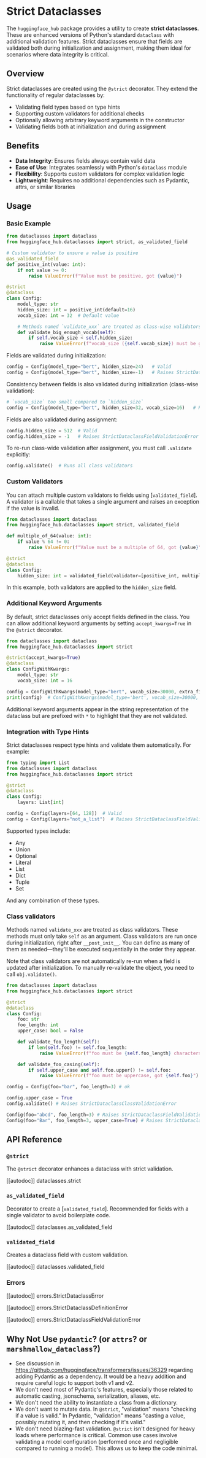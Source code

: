# Strict Dataclasses

The `huggingface_hub` package provides a utility to create **strict dataclasses**. These are enhanced versions of Python's standard `dataclass` with additional validation features. Strict dataclasses ensure that fields are validated both during initialization and assignment, making them ideal for scenarios where data integrity is critical.

## Overview

Strict dataclasses are created using the `@strict` decorator. They extend the functionality of regular dataclasses by:

- Validating field types based on type hints
- Supporting custom validators for additional checks
- Optionally allowing arbitrary keyword arguments in the constructor
- Validating fields both at initialization and during assignment

## Benefits

- **Data Integrity**: Ensures fields always contain valid data
- **Ease of Use**: Integrates seamlessly with Python's `dataclass` module
- **Flexibility**: Supports custom validators for complex validation logic
- **Lightweight**: Requires no additional dependencies such as Pydantic, attrs, or similar libraries

## Usage

### Basic Example

```python
from dataclasses import dataclass
from huggingface_hub.dataclasses import strict, as_validated_field

# Custom validator to ensure a value is positive
@as_validated_field
def positive_int(value: int):
    if not value >= 0:
        raise ValueError(f"Value must be positive, got {value}")

@strict
@dataclass
class Config:
    model_type: str
    hidden_size: int = positive_int(default=16)
    vocab_size: int = 32  # Default value

    # Methods named `validate_xxx` are treated as class-wise validators
    def validate_big_enough_vocab(self):
        if self.vocab_size < self.hidden_size:
            raise ValueError(f"vocab_size ({self.vocab_size}) must be greater than hidden_size ({self.hidden_size})")
```

Fields are validated during initialization:

```python
config = Config(model_type="bert", hidden_size=24)   # Valid
config = Config(model_type="bert", hidden_size=-1)   # Raises StrictDataclassFieldValidationError
```

Consistency between fields is also validated during initialization (class-wise validation):

```python
# `vocab_size` too small compared to `hidden_size`
config = Config(model_type="bert", hidden_size=32, vocab_size=16)   # Raises StrictDataclassClassValidationError
```

Fields are also validated during assignment:

```python
config.hidden_size = 512  # Valid
config.hidden_size = -1   # Raises StrictDataclassFieldValidationError
```

To re-run class-wide validation after assignment, you must call `.validate` explicitly:

```python
config.validate()  # Runs all class validators
```

### Custom Validators

You can attach multiple custom validators to fields using [`validated_field`]. A validator is a callable that takes a single argument and raises an exception if the value is invalid.

```python
from dataclasses import dataclass
from huggingface_hub.dataclasses import strict, validated_field

def multiple_of_64(value: int):
    if value % 64 != 0:
        raise ValueError(f"Value must be a multiple of 64, got {value}")

@strict
@dataclass
class Config:
    hidden_size: int = validated_field(validator=[positive_int, multiple_of_64])
```

In this example, both validators are applied to the `hidden_size` field.

### Additional Keyword Arguments

By default, strict dataclasses only accept fields defined in the class. You can allow additional keyword arguments by setting `accept_kwargs=True` in the `@strict` decorator.

```python
from dataclasses import dataclass
from huggingface_hub.dataclasses import strict

@strict(accept_kwargs=True)
@dataclass
class ConfigWithKwargs:
    model_type: str
    vocab_size: int = 16

config = ConfigWithKwargs(model_type="bert", vocab_size=30000, extra_field="extra_value")
print(config)  # ConfigWithKwargs(model_type='bert', vocab_size=30000, *extra_field='extra_value')
```

Additional keyword arguments appear in the string representation of the dataclass but are prefixed with `*` to highlight that they are not validated.

### Integration with Type Hints

Strict dataclasses respect type hints and validate them automatically. For example:

```python
from typing import List
from dataclasses import dataclass
from huggingface_hub.dataclasses import strict

@strict
@dataclass
class Config:
    layers: List[int]

config = Config(layers=[64, 128])  # Valid
config = Config(layers="not_a_list")  # Raises StrictDataclassFieldValidationError
```

Supported types include:
- Any
- Union
- Optional
- Literal
- List
- Dict
- Tuple
- Set

And any combination of these types.

### Class validators

Methods named `validate_xxx` are treated as class validators. These methods must only take `self` as an argument. Class validators are run once during initialization, right after `__post_init__`. You can define as many of them as needed—they'll be executed sequentially in the order they appear.

Note that class validators are not automatically re-run when a field is updated after initialization. To manually re-validate the object, you need to call `obj.validate()`.

```py
from dataclasses import dataclass
from huggingface_hub.dataclasses import strict

@strict
@dataclass
class Config:
    foo: str
    foo_length: int
    upper_case: bool = False

    def validate_foo_length(self):
        if len(self.foo) != self.foo_length:
            raise ValueError(f"foo must be {self.foo_length} characters long, got {len(self.foo)}")

    def validate_foo_casing(self):
        if self.upper_case and self.foo.upper() != self.foo:
            raise ValueError(f"foo must be uppercase, got {self.foo}")

config = Config(foo="bar", foo_length=3) # ok

config.upper_case = True
config.validate() # Raises StrictDataclassClassValidationError

Config(foo="abcd", foo_length=3) # Raises StrictDataclassFieldValidationError
Config(foo="Bar", foo_length=3, upper_case=True) # Raises StrictDataclassFieldValidationError


```

## API Reference

### `@strict`

The `@strict` decorator enhances a dataclass with strict validation.

[[autodoc]] dataclasses.strict

### `as_validated_field`

Decorator to create a [`validated_field`]. Recommended for fields with a single validator to avoid boilerplate code.

[[autodoc]] dataclasses.as_validated_field

### `validated_field`

Creates a dataclass field with custom validation.

[[autodoc]] dataclasses.validated_field

### Errors

[[autodoc]] errors.StrictDataclassError

[[autodoc]] errors.StrictDataclassDefinitionError

[[autodoc]] errors.StrictDataclassFieldValidationError

## Why Not Use `pydantic`? (or `attrs`? or `marshmallow_dataclass`?)

- See discussion in https://github.com/huggingface/transformers/issues/36329 regarding adding Pydantic as a dependency. It would be a heavy addition and require careful logic to support both v1 and v2.
- We don't need most of Pydantic's features, especially those related to automatic casting, jsonschema, serialization, aliases, etc.
- We don't need the ability to instantiate a class from a dictionary.
- We don't want to mutate data. In `@strict`, "validation" means "checking if a value is valid." In Pydantic, "validation" means "casting a value, possibly mutating it, and then checking if it's valid."
- We don't need blazing-fast validation. `@strict` isn't designed for heavy loads where performance is critical. Common use cases involve validating a model configuration (performed once and negligible compared to running a model). This allows us to keep the code minimal.